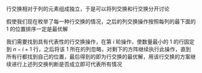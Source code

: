 行交换相对于列的元素组成独立，于是可以将列交换和行交换分开讨论

假使我们现在枚举了每一种行交换的情况，之后的列交换操作按照每列的最下面的 $1$ 的位置排序一定是最优解

我们需要找到具有代表性的行交换操作，在第 $i$ 轮操作，使数量最小的 $1$ 的行固定到 $n - i + 1$ 行，之后将该 $1$ 所在的列忽略，对剩下的方阵继续执行此操作，直到所有行都找到自己的位置，最后得到的即为行交换的最优解，用该行交换的方案继续进行上述列交换判断是否成立即可代表所有情况